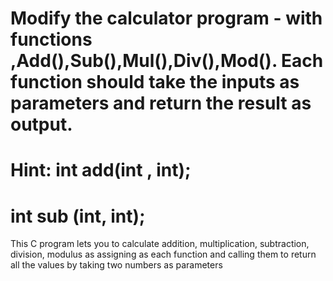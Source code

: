 # Modify the calculator program - with functions ,Add(),Sub(),Mul(),Div(),Mod(). Each function should take the inputs as parameters and return the result as output. 
# Hint: int add(int , int);
# int sub (int, int);

This C program lets you to calculate addition, multiplication, subtraction, division, modulus as assigning as each function and calling them to return all the values by taking two numbers as parameters
